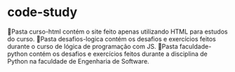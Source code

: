 # code-study
🎈Pasta curso-html contém o site feito apenas utilizando HTML para estudos do curso.
🎈Pasta desafios-logica contém os desafios e exercícios feitos durante o curso de lógica de programação com JS.
🎈Pasta faculdade-python contém os desafios e exercícios feitos durante a disciplina de Python na faculdade de Engenharia de Software.
